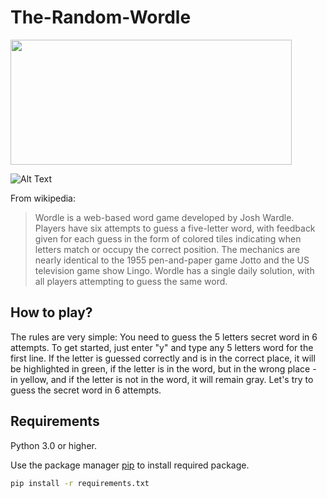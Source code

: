# The-Random-Wordle

<img src="https://gadgetren.com/wp-content/uploads/2022/01/Wordle-Feature.jpg" width="450" height="200">

![Alt Text](https://im4.ezgif.com/tmp/ezgif-4-6bd20723d3.gif)

From wikipedia:

>Wordle is a web-based word game developed by Josh Wardle. Players have six attempts to guess a five-letter word, with feedback given for each guess in the form of colored tiles indicating when letters match or occupy the correct position. The mechanics are nearly identical to the 1955 pen-and-paper game Jotto and the US television game show Lingo. Wordle has a single daily solution, with all players attempting to guess the same word.

## How to play?

The rules are very simple: You need to guess the 5 letters secret word in 6 attempts. To get started, just enter "y" and type any 5 letters word for the first line. If the letter is guessed correctly and is in the correct place, it will be highlighted in green, if the letter is in the word, but in the wrong place - in yellow, and if the letter is not in the word, it will remain gray. Let's try to guess the secret word in 6 attempts. 

## Requirements

Python 3.0 or higher.

Use the package manager [pip](https://pip.pypa.io/en/stable/) to install required package.

```bash
pip install -r requirements.txt
```
